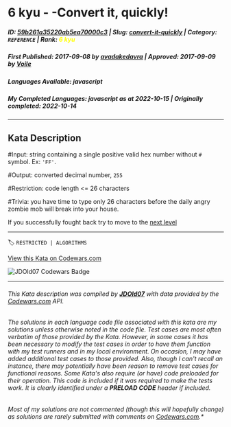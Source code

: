 # 6 kyu - -Convert it, quickly!

##### **ID**: [59b261a35220ab5ea70000c3](https://www.codewars.com/kata/59b261a35220ab5ea70000c3) | **Slug**: [convert-it-quickly](https://www.codewars.com/kata/59b261a35220ab5ea70000c3) | **Category**: `REFERENCE` | **Rank**: <span style="color:yellow">6 kyu</span>

##### **First Published**: 2017-09-08 ***by*** [avadakedavra](https://www.codewars.com/users/avadakedavra) | **Approved**: 2017-09-09 ***by*** [Voile](https://www.codewars.com/users/Voile)

##### **Languages Available**: javascript

##### **My Completed Languages**: javascript ***as at*** 2022-10-15 | **Originally completed**: 2022-10-14

---

## Kata Description


#Input: string containing a single positive valid hex number without `#` symbol. Ex: `'FF'`.



#Output: converted decimal number, `255`



#Restriction: code length <= 26 characters



#Trivia: you have time to type only 26 characters before the daily angry zombie mob will break into your house.



If you successfully fought back try to move to the [next level](https://www.codewars.com/kata/59ae589c07157afba80000a7)



---


🏷 `RESTRICTED | ALGORITHMS`


[View this Kata on Codewars.com](https://www.codewars.com/kata/59b261a35220ab5ea70000c3)

![](https://www.codewars.com/users/jdold07/badges/large "JDOld07 Codewars Badge")

---

###### *This Kata description was compiled by [**JDOld07**](https://tpstech.dev) with data provided by the [Codewars.com](https://www.codewars.com) API.*

###### *The solutions in each language code file associated with this kata are my solutions unless otherwise noted in the code file.  Test cases are most often verbatim of those provided by the Kata.  However, in some cases it has been necessary to modify the test cases in order to have them function with my test runners and in my local environment.  On occasion, I may have added additional test cases to those provided.  Also, though I can't recall an instance, there may potentially have been reason to remove test cases for functional reasons.  Some Kata's also require (*or have*) code preloaded for their operation.  This code is included if it was required to make the tests work.  It is clearly identified under a **PRELOAD CODE** header if included.*

###### Most of my solutions are not commented (*though this will hopefully change*) as solutions are rarely submitted with comments on [Codewars.com](https://www.codewars.com).*
